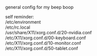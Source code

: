 general config for my beep boop  

self reminder:  
/etc/environment  
/etc/rc.local  
/usr/share/X11/xorg.conf.d/20-nvidia.conf  
/etc/X11/xorg.conf.d/00-keyboard.conf  
/etc/X11/xorg.conf.d/10-monitor.conf  
/etc/X11/xorg.conf.d/50-tablet.conf  

